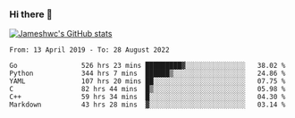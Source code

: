### Hi there 👋

[![Jameshwc's GitHub stats](https://github-readme-stats.vercel.app/api?username=jameshwc)](https://github.com/anuraghazra/github-readme-stats)

<!--START_SECTION:waka-->

```text
From: 13 April 2019 - To: 28 August 2022

Go                526 hrs 23 mins █████████▓░░░░░░░░░░░░░░░   38.02 %
Python            344 hrs 7 mins  ██████▒░░░░░░░░░░░░░░░░░░   24.86 %
YAML              107 hrs 20 mins ██░░░░░░░░░░░░░░░░░░░░░░░   07.75 %
C                 82 hrs 44 mins  █▒░░░░░░░░░░░░░░░░░░░░░░░   05.98 %
C++               59 hrs 34 mins  █░░░░░░░░░░░░░░░░░░░░░░░░   04.30 %
Markdown          43 hrs 28 mins  ▓░░░░░░░░░░░░░░░░░░░░░░░░   03.14 %
```

<!--END_SECTION:waka-->